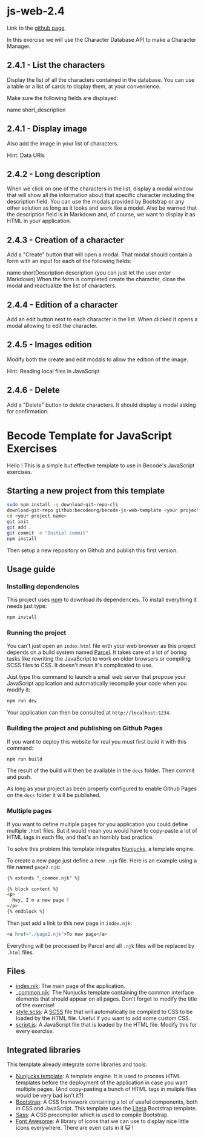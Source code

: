 # js-web-2.4
Link to the [github page](https://matthieujasselette.github.io/js-web-2.4/).

In this exercise we will use the Character Database API to make a Character Manager.

## 2.4.1 - List the characters
Display the list of all the characters contained in the database. You can use a table or a list of cards to display them, at your convenience.

Make sure the following fields are displayed:

name
short_description
## 2.4.1 - Display image
Also add the image in your list of characters.

Hint: Data URIs

## 2.4.2 - Long description
When we click on one of the characters in the list, display a modal window that will show all the information about that specific character including the description field. You can use the modals provided by Bootstrap or any other solution as long as it looks and work like a model. Also be warned that the description field is in Markdown and, of course, we want to display it as HTML in your application.

## 2.4.3 - Creation of a character
Add a "Create" button that will open a modal. That modal should contain a form with an input for each of the following fields:

name
shortDescription
description (you can just let the user enter Markdown)
When the form is completed create the character, close the modal and reactualize the list of characters.

## 2.4.4 - Edition of a character
Add an edit button next to each character in the list. When clicked it opens a modal allowing to edit the character.

## 2.4.5 - Images edition
Modify both the create and edit modals to allow the edition of the image.

Hint: Reading local files in JavaScript

## 2.4.6 - Delete
Add a "Delete" button to delete characters. It should display a modal asking for confirmation.

# Becode Template for JavaScript Exercises

Hello ! This is a simple but effective template to use in Becode's JavaScript exercises.

## Starting a new project from this template

```bash
sudo npm install -g download-git-repo-cli
download-git-repo github:becodeorg/becode-js-web-template <your project name>
cd <your project name>
git init
git add .
git commit -m "Initial commit"
npm install
```

Then setup a new repository on Github and publish this first version.

## Usage guide

### Installing dependencies

This project uses [npm](https://www.npmjs.com/) to download its dependencies. To install everything it needs just type:

```bash
npm install
```

### Running the project

You can't just open an `index.html` file with your web browser as this project depends on a build system named [Parcel](https://parceljs.org/). It takes care of a lot of boring tasks like rewriting the JavaScript to work on older browsers or compiling SCSS files to CSS. It doesn't mean it's complicated to use.

Just type this command to launch a small web server that propose your JavaScript application and automatically recompile your code when you modify it:

```bash
npm run dev
```

Your application can then be consulted at `http://localhost:1234`.

### Building the project and publishing on Github Pages

If you want to deploy this website for real you must first build it with this command:

```bash
npm run build
```

The result of the build will then be available in the `docs` folder. Then commit and push.

As long as your project as been properly configured to enable Github Pages on the `docs` folder it will be published.

### Multiple pages

If you want to define multiple pages for you application you could define multiple `.html` files. But it would mean you would have to copy-paste a lot of HTML tags in each file, and that's an horribly bad practice.

To solve this problem this template integrates [Nunjucks](https://mozilla.github.io/nunjucks/), a template engine.

To create a new page just define a new `.njk` file. Here is an example using a file named `page2.njk`:

```html
{% extends "_common.njk" %}

{% block content %}
<p>
  Hey, I'm a new page !
</p>
{% endblock %}
```

Then just add a link to this new page in `index.njk`:

```html
<a href="./page2.njk">To new page</a>
```

Everything will be processed by Parcel and all `.njk` files will be replaced by `.html` files.

## Files

* [index.njk](./index.njk): The main page of the application.
* [_common.njk](./_common.njk): The Nunjucks template containing the common interface elements that should appear on all pages. Don't forget to modify the title of the exercise!
* [style.scss](./style.scss): A [SCSS](https://sass-lang.com/) file that will automatically be compiled to CSS to be loaded by the HTML file. Useful if you want to add some custom CSS.
* [script.js](./script.js): A JavaScript file that is loaded by the HTML file. Modify this for every exercise.

## Integrated libraries

This template already integrate some libraries and tools:

* [Nunjucks template](https://mozilla.github.io/nunjucks/): A template engine. It is used to process HTML templates before the deployment of the application in case you want multiple pages. (And copy-pasting a bunch of HTML tags in muliple files would be very bad isn't it?)
* [Bootstrap](https://getbootstrap.com/): A CSS framework containing a lot of useful components, both in CSS and JavaScript. This template uses the [Litera](https://bootswatch.com/litera/) Bootstrap template.
* [Sass](https://sass-lang.com/): A CSS precompiler which is used to compile Bootstrap.
* [Font Awesome](https://fontawesome.com/): A library of icons that we can use to display nice little icons everywhere. There are even cats in it :smiley_cat: !
